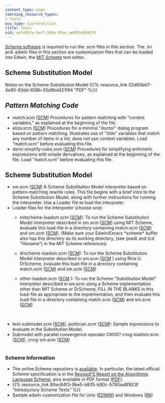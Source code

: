 ```yaml
---
content_type: page
learning_resource_types:
- Tools
ocw_type: CourseSection
title: Tools
uid: aaf4057a-bac7-5b9e-89ac-ae095a684679
---
```


[Scheme software](http://www.gnu.org/software/mit-scheme/) is required to run the .scm files in this section. The .ini and .edwin files in this section are customization files that can be loaded into Edwin, the [MIT Scheme](http://www.gnu.org/software/mit-scheme/index.html) text editor.

Scheme Substitution Model
-------------------------

Notes on the Scheme Substitution Model ({{% resource_link 02d60bb7-4e90-93dd-658b-55d6bd421f94 "PDF" %}})

_Pattern Matching Code_
-----------------------

*   match.scm ([SCM](/courses/electrical-engineering-and-computer-science/6-844-computability-theory-of-and-with-scheme-spring-2003/tools/match.scm)) Procedures for pattern matching with "context variables," as explained at the beginning of the file.
*   eliza.scm ([SCM](/courses/electrical-engineering-and-computer-science/6-844-computability-theory-of-and-with-scheme-spring-2003/tools/eliza.scm)) Procedures for a minimal "doctor" dialog program based on pattern matching. Illustrates use of "tilde" variables that match any number of items in a list; does not use context variables. Load "match.scm" before evaluating this file.
*   deriv-simplify-rules.scm ([SCM](/courses/electrical-engineering-and-computer-science/6-844-computability-theory-of-and-with-scheme-spring-2003/tools/derivsimplifyrules.scm)) Procedures for simplifying arithmetic expressions with simple derivatives, as explained at the beginning of the file. Load "match.scm" before evaluating this file.

Scheme Substitution Model
-------------------------

*   sm.scm ([SCM](/courses/electrical-engineering-and-computer-science/6-844-computability-theory-of-and-with-scheme-spring-2003/tools/sm.scm)) A Scheme Substitution Model interpreter based on pattern-matching rewrite rules. This file begins with a brief intro to the Scheme Substitution Model, along with further instructions for running the interpreter. Use a Loader file to load the interpreter.
*   Loader files for the Interpreter (choose one):
    *   mitscheme-loadsm.scm ([SCM](/courses/electrical-engineering-and-computer-science/6-844-computability-theory-of-and-with-scheme-spring-2003/tools/mitschemeloadsm.scm)): To run the Scheme Substitution Model interpreter described in sm.scm ([SCM](/courses/electrical-engineering-and-computer-science/6-844-computability-theory-of-and-with-scheme-spring-2003/tools/sm.scm)) using MIT Scheme, evaluate this load-file in a directory containing match.scm ([SCM](/courses/electrical-engineering-and-computer-science/6-844-computability-theory-of-and-with-scheme-spring-2003/tools/match.scm)) and sm.scm ([SCM](/courses/electrical-engineering-and-computer-science/6-844-computability-theory-of-and-with-scheme-spring-2003/tools/sm.scm)). (Make sure your Edwin/Emacs \*scheme\* buffer also has this directory as its working directory, (see (pwd) and (cd "filename") in the MIT Scheme references)
    *   drscheme-loadsm.scm ([SCM](/courses/electrical-engineering-and-computer-science/6-844-computability-theory-of-and-with-scheme-spring-2003/tools/drschemeloadsm.scm)): To run the Scheme Substitution Model interpreter described in sm.scm ([SCM](/courses/electrical-engineering-and-computer-science/6-844-computability-theory-of-and-with-scheme-spring-2003/tools/sm.scm) ) using Rice U. DrScheme, evaluate this load-file in a directory containing match.scm ([SCM](/courses/electrical-engineering-and-computer-science/6-844-computability-theory-of-and-with-scheme-spring-2003/tools/match.scm)) and sm.scm ([SCM](/courses/electrical-engineering-and-computer-science/6-844-computability-theory-of-and-with-scheme-spring-2003/tools/sm.scm))
    *   other-loadsm.scm ([SCM](/courses/electrical-engineering-and-computer-science/6-844-computability-theory-of-and-with-scheme-spring-2003/tools/otherloadsm.scm) ): To run the Scheme "Substitution Model" interpreter described in sm.scm using a Scheme implementation other than MIT Scheme or DrScheme, FILL IN THE BLANKS in this load-file as appropriate to the implementation, and then evaluate this load-file in a directory containing match.scm ([SCM](/courses/electrical-engineering-and-computer-science/6-844-computability-theory-of-and-with-scheme-spring-2003/tools/match.scm)) and sm.scm ([SCM](/courses/electrical-engineering-and-computer-science/6-844-computability-theory-of-and-with-scheme-spring-2003/tools/sm.scm))  
          
         
*   test-submodel.scm ([SCM](/courses/electrical-engineering-and-computer-science/6-844-computability-theory-of-and-with-scheme-spring-2003/tools/testsubmodel.scm)), politician.scm ([SCM](/courses/electrical-engineering-and-computer-science/6-844-computability-theory-of-and-with-scheme-spring-2003/tools/politician.scm)): Sample expressions to evaluate in the Substitution Model.
*   Submodel with parallel convergence operator CNVG? cnvg-loadsm.scm ([SCM](/courses/electrical-engineering-and-computer-science/6-844-computability-theory-of-and-with-scheme-spring-2003/tools/cnvgloadsm.scm)), cnvg-sm.scm ([SCM](/courses/electrical-engineering-and-computer-science/6-844-computability-theory-of-and-with-scheme-spring-2003/tools/cnvgsm.scm))  
     

### Scheme Information

*   The online Scheme repository is [available](http://www.schemers.org/). In particular, the latest official Scheme specification is in the [Revised^5 Report on the Algorithmic Language Scheme](http://www.schemers.org/Documents/Standards/R5RS/HTML/), also available in PDF format ([PDF](http://www.schemers.org/Documents/Standards/R5RS/r5rs.pdf)).
*   {{% resource_link 80ec84f3-9be5-b835-b90c-5780aa8f823f "Introductory Scheme Texts" %}}
*   Sample edwin customization file for Unix ([EDWIN](/courses/electrical-engineering-and-computer-science/6-844-computability-theory-of-and-with-scheme-spring-2003/tools/Unnamed.edwin)) and Windows ([INI](/courses/electrical-engineering-and-computer-science/6-844-computability-theory-of-and-with-scheme-spring-2003/tools/edwin.ini))